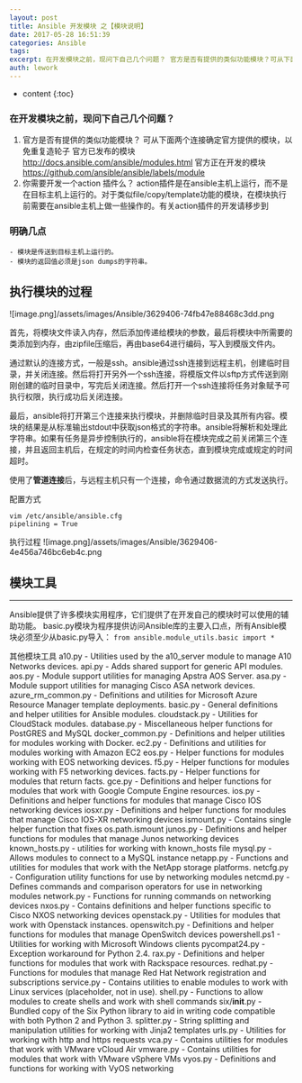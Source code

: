 ```yaml
---
layout: post
title: Ansible 开发模块 之【模块说明】
date: 2017-05-28 16:51:39
categories: Ansible
tags:
excerpt: 在开发模块之前，现问下自己几个问题？ 官方是否有提供的类似功能模块？可从下面两个连接确定官方提供的模块，以免重复造轮子官方已发布的模块 http...
auth: lework
---
```

* content
{:toc}

### 在开发模块之前，现问下自己几个问题？
1. 官方是否有提供的类似功能模块？
        可从下面两个连接确定官方提供的模块，以免重复造轮子
	官方已发布的模块 http://docs.ansible.com/ansible/modules.html
	官方正在开发的模块 https://github.com/ansible/ansible/labels/module
2. 你需要开发一个action 插件么？
	action插件是在ansible主机上运行，而不是在目标主机上运行的。对于类似file/copy/template功能的模块，在模块执行前需要在ansible主机上做一些操作的。有关action插件的开发请移步到

### 明确几点
	- 模块是传送到目标主机上运行的。
	- 模块的返回值必须是json dumps的字符串。

## 执行模块的过程

![image.png]/assets/images/Ansible/3629406-74fb47e88468c3dd.png

首先，将模块文件读入内存，然后添加传递给模块的参数，最后将模块中所需要的类添加到内存，由zipfile压缩后，再由base64进行编码，写入到模版文件内。

通过默认的连接方式，一般是ssh。ansible通过ssh连接到远程主机，创建临时目录，并关闭连接。然后将打开另外一个ssh连接，将模版文件以sftp方式传送到刚刚创建的临时目录中，写完后关闭连接。然后打开一个ssh连接将任务对象赋予可执行权限，执行成功后关闭连接。

最后，ansible将打开第三个连接来执行模块，并删除临时目录及其所有内容。模块的结果是从标准输出stdout中获取json格式的字符串。ansible将解析和处理此字符串。如果有任务是异步控制执行的，ansible将在模块完成之前关闭第三个连接，并且返回主机后，在规定的时间内检查任务状态，直到模块完成或规定的时间超时。

使用了**管道连接**后，与远程主机只有一个连接，命令通过数据流的方式发送执行。

配置方式
```
vim /etc/ansible/ansible.cfg
pipelining = True
```
执行过程
![image.png]/assets/images/Ansible/3629406-4e456a746bc6eb4c.png



## 模块工具
----

Ansible提供了许多模块实用程序，它们提供了在开发自己的模块时可以使用的辅助功能。 basic.py模块为程序提供访问Ansible库的主要入口点，所有Ansible模块必须至少从basic.py导入：
`from ansible.module_utils.basic import *`

其他模块工具
a10.py - Utilities used by the a10_server module to manage A10 Networks devices.
api.py - Adds shared support for generic API modules.
aos.py - Module support utilities for managing Apstra AOS Server.
asa.py - Module support utilities for managing Cisco ASA network devices.
azure_rm_common.py - Definitions and utilities for Microsoft Azure Resource Manager template deployments.
basic.py - General definitions and helper utilities for Ansible modules.
cloudstack.py - Utilities for CloudStack modules.
database.py - Miscellaneous helper functions for PostGRES and MySQL
docker_common.py - Definitions and helper utilities for modules working with Docker.
ec2.py - Definitions and utilities for modules working with Amazon EC2
eos.py - Helper functions for modules working with EOS networking devices.
f5.py - Helper functions for modules working with F5 networking devices.
facts.py - Helper functions for modules that return facts.
gce.py - Definitions and helper functions for modules that work with Google Compute Engine resources.
ios.py - Definitions and helper functions for modules that manage Cisco IOS networking devices
iosxr.py - Definitions and helper functions for modules that manage Cisco IOS-XR networking devices
ismount.py - Contains single helper function that fixes os.path.ismount
junos.py - Definitions and helper functions for modules that manage Junos networking devices
known_hosts.py - utilities for working with known_hosts file
mysql.py - Allows modules to connect to a MySQL instance
netapp.py - Functions and utilities for modules that work with the NetApp storage platforms.
netcfg.py - Configuration utility functions for use by networking modules
netcmd.py - Defines commands and comparison operators for use in networking modules
network.py - Functions for running commands on networking devices
nxos.py - Contains definitions and helper functions specific to Cisco NXOS networking devices
openstack.py - Utilities for modules that work with Openstack instances.
openswitch.py - Definitions and helper functions for modules that manage OpenSwitch devices
powershell.ps1 - Utilities for working with Microsoft Windows clients
pycompat24.py - Exception workaround for Python 2.4.
rax.py - Definitions and helper functions for modules that work with Rackspace resources.
redhat.py - Functions for modules that manage Red Hat Network registration and subscriptions
service.py - Contains utilities to enable modules to work with Linux services (placeholder, not in use).
shell.py - Functions to allow modules to create shells and work with shell commands
six/__init__.py - Bundled copy of the Six Python library to aid in writing code compatible with both Python 2 and Python 3.
splitter.py - String splitting and manipulation utilities for working with Jinja2 templates
urls.py - Utilities for working with http and https requests
vca.py - Contains utilities for modules that work with VMware vCloud Air
vmware.py - Contains utilities for modules that work with VMware vSphere VMs
vyos.py - Definitions and functions for working with VyOS networking
